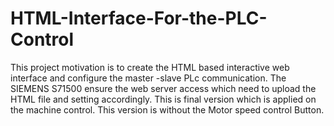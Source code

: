 # HTML-Interface-For-the-PLC-Control
This project motivation is to create the HTML based interactive web interface and configure the master -slave PLc communication. The SIEMENS S71500 ensure the web server access which need to upload the HTML file and setting accordingly.
This is final version which is applied on the machine control.
This version is without the Motor speed control Button.
